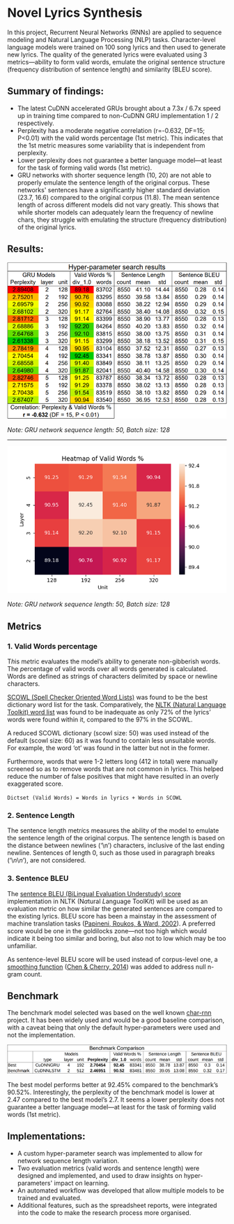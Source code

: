 # Novel Lyrics Synthesis

In this project, Recurrent Neural Networks (RNNs) are applied to sequence modeling and Natural Language Processing (NLP) tasks. Character-level language models were trained on 100 song lyrics and then used to generate new lyrics. The quality of the generated lyrics were evaluated using 3 metrics—ability to form valid words, emulate the original sentence structure (frequency distribution of sentence length) and similarity (BLEU score).

## Summary of findings:

- The latest CuDNN accelerated GRUs brought about a 7.3x / 6.7x speed up in training time compared to non-CuDNN GRU implementation 1 / 2 respectively.
- Perplexity has a moderate negative correlation (r=-0.632, DF=15; P<0.01) with the valid words percentage (1st metric). This indicates that the 1st metric measures some variability that is independent from perplexity. 
- Lower perplexity does not guarantee a better language model—at least for the task of forming valid words (1st metric).
- GRU networks with shorter sequence length (10, 20) are not able to properly emulate the sentence length of the original corpus. These networks' sentences have a significantly higher standard deviation (23.7, 16.6) compared to the original corpus (11.8). The mean sentence length of across different models did not vary greatly. This shows that while shorter models can adequately learn the frequency of newline chars, they struggle with emulating the structure (frequency distribution) of the original lyrics.

## Results:

![](docs/hyper-parameter_search_results.png)

_Note: GRU network sequence length: 50, Batch size: 128_

---

![](docs/heatmap_valid_word_per.png)

_Note: GRU network sequence length: 50, Batch size: 128_

## Metrics

### __1. Valid Words percentage__

T*h*is m*e*tric eva*l*uates the model’s ability to generate non-gibberish words. The *p*ercentage of valid words over all words generated is calculated. Words are defined as strings of characters delimited by space or newline characters.

[SCOWL (Spell Checker Oriented Word Lists)](https://github.com/en-wl/wordlist) was found to be the best dictionary word list for the task. Comparatively, the [NLTK (Natural Language Toolkit) word list](https://www.nltk.org/book/ch02.html#wordlist-corpora) was found to be inadequate as only 72% of the lyrics’ words were found within it, compared to the 97% in the SCOWL.

A reduced SCOWL dictionary (scowl size: 50) was used instead of the default (scowl size: 60) as it was found to contain less unsuitable words. For example, the word ‘ot’ was found in the latter but not in the former.

Furthermore, words that were 1-2 letters long (412 in total) were manually screened so as to remove words that are not common in lyrics. This helped reduce the number of false positives that might have resulted in an overly exaggerated score.

`Dictset (Valid Words) = Words in lyrics + Words in SCOWL`

### __2. Sentence Length__

The sentence length metr*i*cs measures the ability of the model to emulate the sentence length of the original corpus. The sentence length is based on the distance between newlines (*‘*\n’) characters, inclusive of the last ending newline. Sentences of length 0, such as those used in paragraph breaks (‘\\*n*\\*n*’), are not considered.

### __3. Sentence BLEU__

The [sentence BLEU (BiLingual Evaluation Understudy) score](http://www.nltk.org/api/nltk.translate.html#nltk.translate.bleu_score.sentence_bleu) implementation in NLTK (N*a*tural *L*anguage ToolK*i*t) will be used as an e*v*aluation m*e*tric on how similar the generated sentences are compared to the existing lyrics. BLEU score has been a mainstay in the assessment of machine translation tasks ([Papineni, Roukos, & Ward, 2002](https://www.aclweb.org/anthology/P02-1040.pdf)). A preferred score would be one in the goldilocks zone—not too high which would indicate it being too similar and boring, but also not to low which may be too unfamiliar. 

As sentence-level BLEU score will be used instead of corpus-level one, a [smoothing function](https://www.nltk.org/api/nltk.translate.html#nltk.translate.bleu_score.SmoothingFunction.method3) ([Chen & Cherry, 2014](http://acl2014.org/acl2014/W14-33/pdf/W14-3346.pdf)) was added to address null n-gram count.

## Benchmark

The benchmark model selected was based on the well known [char-rnn](https://github.com/karpathy/char-rnn) project. It has been widely used and would be a good baseline comparison, with a caveat being that only the default hyper-parameters were used and not the implementation.

![](docs/benchmark.png)

The best model performs better at 92.45% compared to the benchmark’s 90.52%. Interestingly, the perplexity of the benchmark model is lower at 2.47 compared to the best model’s 2.7. It seems a lower perplexity does not guarantee a better language model—at least for the task of forming valid words (1st metric).

## Implementations:

- A custom hyper-parameter search was implemented to allow for network sequence length variation.
- Two evaluation metrics (valid words and sentence length) were designed and implemented, and used to draw insights on hyper-parameters' impact on learning.
- An automated workflow was developed that allow multiple models to be trained and evaluated. 
- Additional features, such as the spreadsheet reports, were integrated into the code to make the research process more organised.
